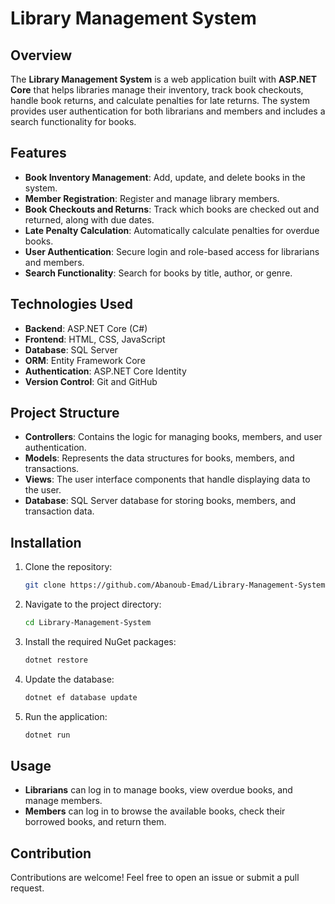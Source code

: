 # Library Management System

## Overview

The **Library Management System** is a web application built with **ASP.NET Core** that helps libraries manage their inventory, track book checkouts, handle book returns, and calculate penalties for late returns. The system provides user authentication for both librarians and members and includes a search functionality for books.

## Features

- **Book Inventory Management**: Add, update, and delete books in the system.
- **Member Registration**: Register and manage library members.
- **Book Checkouts and Returns**: Track which books are checked out and returned, along with due dates.
- **Late Penalty Calculation**: Automatically calculate penalties for overdue books.
- **User Authentication**: Secure login and role-based access for librarians and members.
- **Search Functionality**: Search for books by title, author, or genre.

## Technologies Used

- **Backend**: ASP.NET Core (C#)
- **Frontend**: HTML, CSS, JavaScript
- **Database**: SQL Server
- **ORM**: Entity Framework Core
- **Authentication**: ASP.NET Core Identity
- **Version Control**: Git and GitHub

## Project Structure

- **Controllers**: Contains the logic for managing books, members, and user authentication.
- **Models**: Represents the data structures for books, members, and transactions.
- **Views**: The user interface components that handle displaying data to the user.
- **Database**: SQL Server database for storing books, members, and transaction data.

## Installation

1. Clone the repository:
   ```bash
   git clone https://github.com/Abanoub-Emad/Library-Management-System.git
   ```
2. Navigate to the project directory:
   ```bash
   cd Library-Management-System
   ```
3. Install the required NuGet packages:
   ```bash
   dotnet restore
   ```
4. Update the database:
   ```bash
   dotnet ef database update
   ```
5. Run the application:
   ```bash
   dotnet run
   ```

## Usage

- **Librarians** can log in to manage books, view overdue books, and manage members.
- **Members** can log in to browse the available books, check their borrowed books, and return them.

## Contribution

Contributions are welcome! Feel free to open an issue or submit a pull request.
